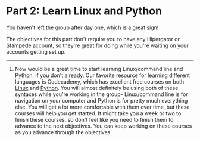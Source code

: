 # Part 2: Learn Linux and Python
You haven't left the group after day one, which is a great sign!

The objectives for this part don't require you to have any Hipergator or Stampede account, so they're great for doing while you're waiting on your accounts getting set up.

----------

1. Now would be a great time to start learning Linux/command line and Python, if you don't already. Our favorite resource for learning different languages is Codecademy, which has excellent free courses on both [Linux](https://www.codecademy.com/learn/learn-the-command-line) and [Python](https://www.codecademy.com/learn/python). You will almost definitely be using both of these syntaxes while you're working in the group- Linux/command line is for navigation on your computer and Python is for pretty much everything else. You will get a lot more comfortable with them over time, but these courses will help you get started.
It might take you a week or two to finish these courses, so don't feel like you need to finish them to advance to the next objectives. You can keep working on these courses as you advance through the objectives.
